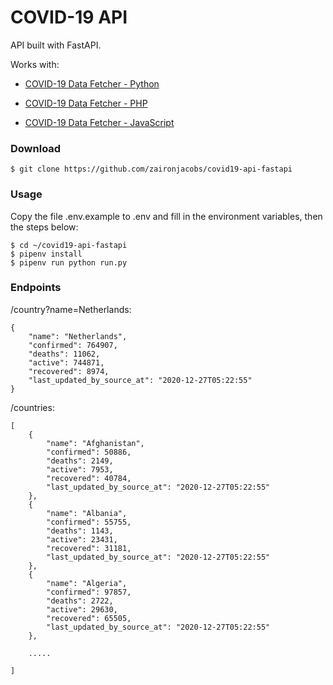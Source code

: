 COVID-19 API
=================
API built with FastAPI.

Works with:

- [COVID-19 Data Fetcher - Python](https://github.com/zaironjacobs/covid19-data-fetcher-python)

- [COVID-19 Data Fetcher - PHP](https://github.com/zaironjacobs/covid19-data-fetcher-php)

- [COVID-19 Data Fetcher - JavaScript](https://github.com/zaironjacobs/covid19-data-fetcher-javascript)

### Download
```
$ git clone https://github.com/zaironjacobs/covid19-api-fastapi
```

### Usage
Copy the file .env.example to .env and fill in the environment variables, then the steps below:
```
$ cd ~/covid19-api-fastapi
$ pipenv install
$ pipenv run python run.py
```

### Endpoints

/country?name=Netherlands:
```
{
    "name": "Netherlands",
    "confirmed": 764907,
    "deaths": 11062,
    "active": 744871,
    "recovered": 8974,
    "last_updated_by_source_at": "2020-12-27T05:22:55"
}
```

/countries:
```
[
    {
        "name": "Afghanistan",
        "confirmed": 50886,
        "deaths": 2149,
        "active": 7953,
        "recovered": 40784,
        "last_updated_by_source_at": "2020-12-27T05:22:55"
    },
    {
        "name": "Albania",
        "confirmed": 55755,
        "deaths": 1143,
        "active": 23431,
        "recovered": 31181,
        "last_updated_by_source_at": "2020-12-27T05:22:55"
    },
    {
        "name": "Algeria",
        "confirmed": 97857,
        "deaths": 2722,
        "active": 29630,
        "recovered": 65505,
        "last_updated_by_source_at": "2020-12-27T05:22:55"
    },
    
    .....
    
]
```